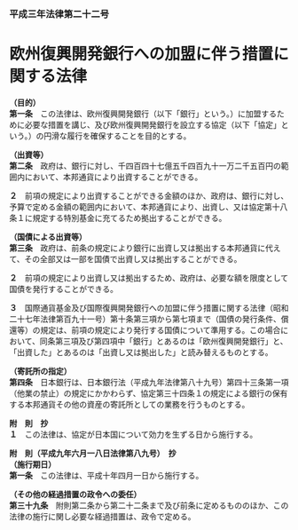 ### 平成三年法律第二十二号  
# 欧州復興開発銀行への加盟に伴う措置に関する法律  
  
**（目的）**  
**第一条**　この法律は、欧州復興開発銀行（以下「銀行」という。）に加盟するために必要な措置を講じ、及び欧州復興開発銀行を設立する協定（以下「協定」という。）の円滑な履行を確保することを目的とする。  
  
**（出資等）**  
**第二条**　政府は、銀行に対し、千四百四十七億五千四百九十一万二千五百円の範囲内において、本邦通貨により出資することができる。  
  
**２**　前項の規定により出資することができる金額のほか、政府は、銀行に対し、予算で定める金額の範囲内において、本邦通貨により、出資し、又は協定第十八条１に規定する特別基金に充てるため拠出することができる。  
  
**（国債による出資等）**  
**第三条**　政府は、前条の規定により銀行に出資し又は拠出する本邦通貨に代えて、その全部又は一部を国債で出資し又は拠出することができる。  
  
**２**　前項の規定により出資し又は拠出するため、政府は、必要な額を限度として国債を発行することができる。  
  
**３**　国際通貨基金及び国際復興開発銀行への加盟に伴う措置に関する法律（昭和二十七年法律第百九十一号）第十条第三項から第七項まで（国債の発行条件、償還等）の規定は、前項の規定により発行する国債について準用する。この場合において、同条第三項及び第四項中「銀行」とあるのは「欧州復興開発銀行」と、「出資した」とあるのは「出資し又は拠出した」と読み替えるものとする。  
  
**（寄託所の指定）**  
**第四条**　日本銀行は、日本銀行法（平成九年法律第八十九号）第四十三条第一項（他業の禁止）の規定にかかわらず、協定第三十四条１の規定による銀行の保有する本邦通貨その他の資産の寄託所としての業務を行うものとする。  
  
**附　則　抄**  
**１**　この法律は、協定が日本国について効力を生ずる日から施行する。  
  
**附　則（平成九年六月一八日法律第八九号）　抄**  
**（施行期日）**  
**第一条**　この法律は、平成十年四月一日から施行する。  
  
**（その他の経過措置の政令への委任）**  
**第三十九条**　附則第二条から第二十二条まで及び前条に定めるもののほか、この法律の施行に関し必要な経過措置は、政令で定める。  
  
